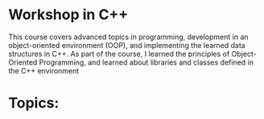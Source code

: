 # Workshop in C++

This course covers advanced topics in programming, development in an object-oriented environment (OOP), and implementing the learned data structures in C++. As part of the course, I learned the principles of Object-Oriented Programming, and learned about libraries and classes defined in the C++ environment

# Topics:
